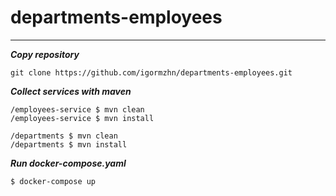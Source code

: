 # departments-employees
***
___Copy repository___
```
git clone https://github.com/igormzhn/departments-employees.git
```
___Сollect services with maven___
```
/employees-service $ mvn clean
/employees-service $ mvn install

/departments $ mvn clean
/departments $ mvn install
```

___Run docker-compose.yaml___
```
$ docker-compose up
```
